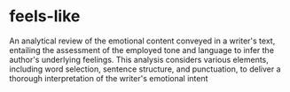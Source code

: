 # feels-like
An analytical review of the emotional content conveyed in a writer's text, entailing the assessment of the employed tone and language to infer the author's underlying feelings. This analysis considers various elements, including word selection, sentence structure, and punctuation, to deliver a thorough interpretation of the writer's emotional intent
